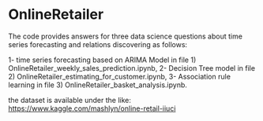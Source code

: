# OnlineRetailer

The code provides answers for three data science questions about time series forecasting and relations discovering as follows:    


1- time series forecasting based on  ARIMA Model in file 1) OnlineRetailer_weekly_sales_prediction.ipynb,
2- Decision Tree model in file 2) OnlineRetailer_estimating_for_customer.ipynb,
3- Association rule learning in file 3) OnlineRetailer_basket_analysis.ipynb.

the dataset is available under the like: https://www.kaggle.com/mashlyn/online-retail-iiuci
